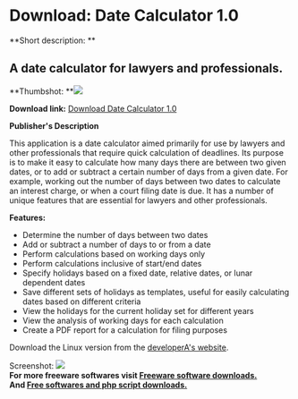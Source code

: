 # Download: Date Calculator 1.0

**Short description: **

## A date calculator for lawyers and professionals.

  
**Thumbshot: **![](http://www.freewarefiles.com/screenshot/mtdatecalc09_md.jpg)   
  
**Download link:** [Download Date Calculator 1.0](http://freesoftwares.boysofts.com/Date-Calculator_program_56260.html)  
  

**Publisher's Description**  
  

This application is a date calculator aimed primarily for use by lawyers and
other professionals that require quick calculation of deadlines. Its purpose
is to make it easy to calculate how many days there are between two given
dates, or to add or subtract a certain number of days from a given date. For
example, working out the number of days between two dates to calculate an
interest charge, or when a court filing date is due. It has a number of unique
features that are essential for lawyers and other professionals.

**Features:**

  * Determine the number of days between two dates
  * Add or subtract a number of days to or from a date
  * Perform calculations based on working days only
  * Perform calculations inclusive of start/end dates
  * Specify holidays based on a fixed date, relative dates, or lunar dependent dates
  * Save different sets of holidays as templates, useful for easily calculating dates based on different criteria
  * View the holidays for the current holiday set for different years
  * View the analysis of working days for each calculation
  * Create a PDF report for a calculation for filing purposes

Download the Linux version from the [developerA's
website](http://everydaylht.com/my-app/date-calculator/).

  
  
Screenshot: ![](http://www.freewarefiles.com/screenshot/mtdatecalc09.jpg)  
**For more freeware softwares visit [Freeware software downloads.](http://freesoftwares.boysofts.com/)**   
**And [Free softwares and php script downloads.](http://www.boysofts.com/)**

